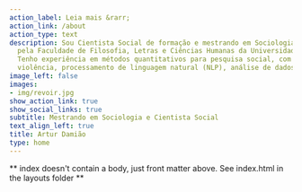 ```yaml
---
action_label: Leia mais &rarr;
action_link: /about
action_type: text
description: Sou Cientista Social de formação e mestrando em Sociologia, ambos
  pela Faculdade de Filosofia, Letras e Ciências Humanas da Universidade de São Paulo (FFLCH/USP).
  Tenho experiência em métodos quantitativos para pesquisa social, com ênfase em estudos de
  violência, processamento de linguagem natural (NLP), análise de dados sociais e geoespaciais.
image_left: false
images:
- img/revoir.jpg
show_action_link: true
show_social_links: true
subtitle: Mestrando em Sociologia e Cientista Social
text_align_left: true
title: Artur Damião
type: home
---
```


** index doesn't contain a body, just front matter above.
See index.html in the layouts folder **
